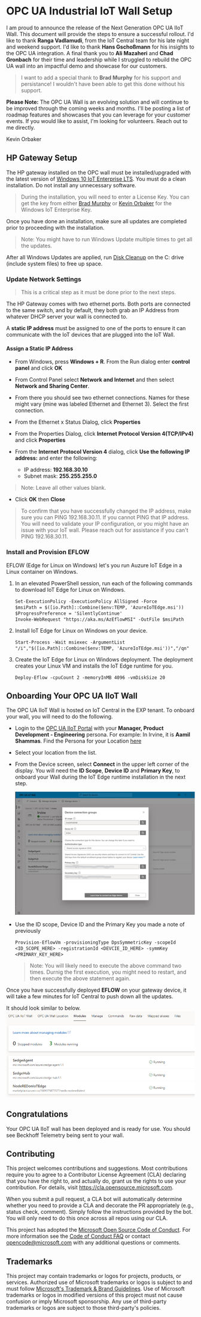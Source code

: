 # OPC UA Industrial IoT Wall Setup

I am proud to announce the release of the Next Generation OPC UA IIoT Wall. This document will provide the steps to ensure a successful rollout. I'd like to thank **Ranga Vadlamudi**, from the IoT Central team for his late night and weekend support. I'd like to thank **Hans Gschoßmann** for his insights to the OPC UA integration. A final thank you to **Ali Mazaheri** and **Chad Gronbach** for their time and leadership while I struggled to rebuild the OPC UA wall into an impactful demo and showcase for our customers.

>I want to add a special thank to **Brad Murphy** for his support and persistance! I wouldn't have been able to get this done without his support.

**Please Note:** The OPC UA Wall is an evolving solution and will continue to be improved through the coming weeks and months. I'll be posting a list of roadmap features and showcases that you can leverage for your customer events. If you would like to assist, I'm looking for volunteers. Reach out to me directly.

Kevin Orbaker

## HP Gateway Setup

The HP gateway installed on the OPC wall must be installed/upgraded with the latest version of [Windows 10 IoT Enterprise LTS](https://microsoft.sharepoint.com/:f:/t/MTCIESCommunity/EtlIMAxMDhFDi2K7XVo4c_gBnuWzI-ANKgQYtpHDJUT9CA?e=SPSNcv "Windows 10 IoT Enterprise LTS"). You must do a clean installation. Do not install any unnecessary software.

> During the installation, you will need to enter a License Key. You can get the key from either [Brad Murphy](mailto:v-bramur@microsoft.com) or [Kevin Orbaker](mailto:keorba@microsoft.com) for the Windows IoT Enterprise Key.

Once you have done an installation, make sure all updates are completed prior to proceeding with the installation. 

>Note: You might have to run Windows Update multiple times to get all the updates.

After all Windows Updates are applied, run [Disk Cleanup](https://support.microsoft.com/en-us/windows/disk-cleanup-in-windows-8a96ff42-5751-39ad-23d6-434b4d5b9a68) on the C: drive (include system files) to free up space.

### Update Network Settings

>This is a critical step as it must be done prior to the next steps.

The HP Gateway comes with two ethernet ports. Both ports are connected to the same switch, and by default, they both grab an IP Address from whatever DHCP server your wall is connected to. 

A **static IP address** must be assigned to one of the ports to ensure it can communicate with the IoT devices that are plugged into the IoT Wall.

#### Assign a Static IP Address

- From Windows, press **Windows + R**. From the Run dialog enter  **control panel** and click **OK**

- From Control Panel select **Network and Internet** and then select **Network and Sharing Center**.
- From there you should see two ethernet connections. Names for these might vary (mine was labeled Ethernet and Ethernet 3). Select the first connection.
- From the Ethernet x Status Dialog, click **Properties**
- From the Properties Dialog, click **Internet Protocol Version 4(TCP/IPv4)** and click **Properties**
- From the **Internet Protocol Version 4** dialog, click **Use the following IP address:** and enter the following:
  - IP address: **192.168.30.10**
  - Subnet mask: **255.255.255.0**

> Note: Leave all other values  blank.

- Click **OK** then **Close**

> To confirm that you have successfully changed the IP address, make sure you can PING 192.168.30.11. If you cannot PING that IP address. You will need to validate your IP configuration, or you might have an issue with your IoT wall. Please reach out for assistance if you can't PING 192.168.30.11.

### Install and Provision EFLOW

EFLOW (Edge for Linux on Windows) let's you run Auzure IoT Edge in a Linux container on Windows.

1. In an elevated PowerShell session, run each of the following commands to download IoT Edge for Linux on Windows.

    ```
    Set-ExecutionPolicy -ExecutionPolicy AllSigned -Force
    $msiPath = $([io.Path]::Combine($env:TEMP, 'AzureIoTEdge.msi'))
    $ProgressPreference = 'SilentlyContinue'
    Invoke-WebRequest "https://aka.ms/AzEflowMSI" -OutFile $msiPath
    ```

2. Install IoT Edge for Linux on Windows on your device.

    ```
    Start-Process -Wait msiexec -ArgumentList "/i","$([io.Path]::Combine($env:TEMP, 'AzureIoTEdge.msi'))","/qn"
    ```

  3. Create the IoT Edge for Linux on Windows deployment. The deployment creates your Linux VM and installs the IoT Edge runtime for you.

      ```
      Deploy-Eflow -cpuCount 2 -memoryInMB 4096 -vmDiskSize 20 
      ```

## Onboarding Your OPC UA IIoT Wall

The OPC UA IIoT Wall is hosted on IoT Central in the EXP tenant. To onboard your wall, you will need to do the following.

- Login to the [OPC UA IIoT Portal](https://opc-ua-iot-wall.azureiotcentral.com/devices) with your **Manager, Product Development - Engineering** persona. For example: In Irvine, it is **Aamil Shammas**. Find the Persona for your Location [here](https://exppeople.azurewebsites.net/)
- Select your location from the list.
- From the Device screen, select **Connect** in the upper left corner of the display. You will need the **ID Scope**, **Device ID** and **Primary Key**, to onboard your Wall during the IoT Edge runtime installation in the next step.

   ![IoT Central Connect](images/iot-central-connect-sample.jpg)

- Use the ID scope, Device ID and the Primary Key you made a note of previously

    ```
    Provision-EflowVm -provisioningType DpsSymmetricKey -scopeId <ID_SCOPE_HERE> -registrationId <DEVCIE_ID_HERE> -symmKey <PRIMARY_KEY_HERE>
    ```

   > Note: You will likely need to execute the above command two times. Durnig the first execution, you might need to restart, and then execute the above statement again.

Once you have successfully deployed **EFLOW** on your gateway device, it will take a few minutes for IoT Central to push down all the updates.

It should look  similar to below.
![IoT Edge REady](images/iot-central-modules-running.png) 

## Congratulations

Your OPC UA IIoT wall has been deployed and is ready for use. You should see Beckhoff Telemetry being sent to your wall.

## Contributing

This project welcomes contributions and suggestions.  Most contributions require you to agree to a
Contributor License Agreement (CLA) declaring that you have the right to, and actually do, grant us
the rights to use your contribution. For details, visit <https://cla.opensource.microsoft.com>.

When you submit a pull request, a CLA bot will automatically determine whether you need to provide
a CLA and decorate the PR appropriately (e.g., status check, comment). Simply follow the instructions
provided by the bot. You will only need to do this once across all repos using our CLA.

This project has adopted the [Microsoft Open Source Code of Conduct](https://opensource.microsoft.com/codeofconduct/).
For more information see the [Code of Conduct FAQ](https://opensource.microsoft.com/codeofconduct/faq/) or
contact [opencode@microsoft.com](mailto:opencode@microsoft.com) with any additional questions or comments.

## Trademarks

This project may contain trademarks or logos for projects, products, or services. Authorized use of Microsoft
trademarks or logos is subject to and must follow
[Microsoft's Trademark & Brand Guidelines](https://www.microsoft.com/en-us/legal/intellectualproperty/trademarks/usage/general).
Use of Microsoft trademarks or logos in modified versions of this project must not cause confusion or imply Microsoft sponsorship.
Any use of third-party trademarks or logos are subject to those third-party's policies.

